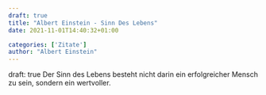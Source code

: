 ```yaml
---
draft: true
title: "Albert Einstein - Sinn Des Lebens"
date: 2021-11-01T14:40:32+01:00

categories: ['Zitate']
author: "Albert Einstein"
---
```

draft: true
Der Sinn des Lebens besteht nicht darin ein erfolgreicher Mensch zu sein, sondern ein wertvoller.
